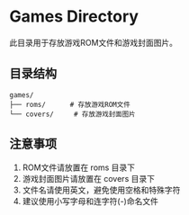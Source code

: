 # Games Directory

此目录用于存放游戏ROM文件和游戏封面图片。

## 目录结构

```
games/
├── roms/      # 存放游戏ROM文件
└── covers/     # 存放游戏封面图片
```

## 注意事项

1. ROM文件请放置在 roms 目录下
2. 游戏封面图片请放置在 covers 目录下
3. 文件名请使用英文，避免使用空格和特殊字符
4. 建议使用小写字母和连字符(-)命名文件
